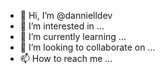 - 👋 Hi, I’m @dannielldev
- 👀 I’m interested in ...
- 🌱 I’m currently learning ...
- 💞️ I’m looking to collaborate on ...
- 📫 How to reach me ...

<!---
dannielldev/dannielldev is a ✨ special ✨ repository because its `README.md` (this file) appears on your GitHub profile.
You can click the Preview link to take a look at your changes.
--->
